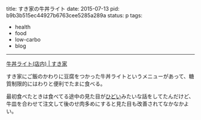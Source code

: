 title: すき家の牛丼ライト
date: 2015-07-13
pid: b9b3b515ec44927b6763cee5285a289a
status: p
tags:
- health
- food
- low-carbo
- blog
---

[牛丼ライト(店内) | すき家][1]

すき家にご飯のかわりに豆腐をつかった牛丼ライトというメニューがあって、糖質制限的にはわりと便利でたまに食べる。

最初食べたときは食べてる途中の見た目が[ひどい][2]みたいな話をしてたんだけど、牛皿を合わせて注文して後のせ肉多めにすると見た目も改善されてなかなかよい。

[1]:	http://www.sukiya.jp/menu/in/gyudon/101200/index.html
[2]:	https://twitter.com/dotimpact/status/566184651832565761
